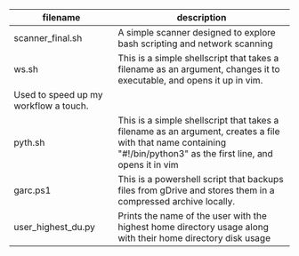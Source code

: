 |**filename**|**description**|
|---|---|
|scanner_final.sh|A simple scanner designed to explore bash scripting and network scanning|
|ws.sh|This is a simple shellscript that takes a filename as an argument, changes it to executable, and opens it up in vim.
Used to speed up my workflow a touch.|
|pyth.sh|This is a simple shellscript that takes a filename as an argument, creates a file with that name containing "#!/bin/python3" as the first line, and opens it in vim|
|garc.ps1|This is a powershell script that backups files from gDrive and stores them in a compressed archive locally.|
|user_highest_du.py|Prints the name of the user with the highest home directory usage along with their home directory disk usage|
